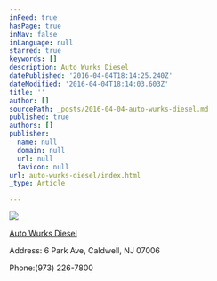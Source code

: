 ```yaml
---
inFeed: true
hasPage: true
inNav: false
inLanguage: null
starred: true
keywords: []
description: Auto Wurks Diesel
datePublished: '2016-04-04T18:14:25.240Z'
dateModified: '2016-04-04T18:14:03.603Z'
title: ''
author: []
sourcePath: _posts/2016-04-04-auto-wurks-diesel.md
published: true
authors: []
publisher:
  name: null
  domain: null
  url: null
  favicon: null
url: auto-wurks-diesel/index.html
_type: Article

---
```

![](https://the-grid-user-content.s3-us-west-2.amazonaws.com/4a760e6b-091d-4b0e-a5b0-554a6e439a60.jpg)

[Auto Wurks Diesel][0]

Address: 6 Park Ave, Caldwell, NJ 07006

Phone:(973) 226-7800

[0]: http://www.autowurksdiesel.com/